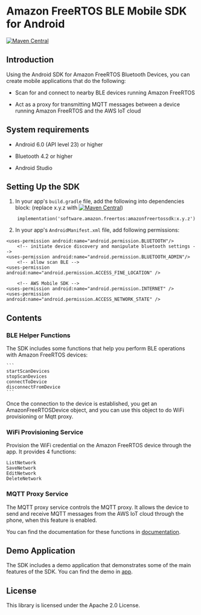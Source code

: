 # Amazon FreeRTOS BLE Mobile SDK for Android
[![Maven Central](https://maven-badges.herokuapp.com/maven-central/software.amazon.freertos/amazonfreertossdk/badge.svg)](https://maven-badges.herokuapp.com/maven-central/software.amazon.freertos/amazonfreertossdk/)
## Introduction

Using the Android SDK for Amazon FreeRTOS Bluetooth Devices, you can create mobile applications that do the following:

- Scan for and connect to nearby BLE devices running Amazon FreeRTOS

- Act as a proxy for transmitting MQTT messages between a device running Amazon FreeRTOS and the AWS IoT cloud

## System requirements

- Android 6.0 (API level 23) or higher

- Bluetooth 4.2 or higher

- Android Studio

## Setting Up the SDK

1. In your app's `build.gradle` file, add the following into dependencies block:
(replace x.y.z with [![Maven Central](https://maven-badges.herokuapp.com/maven-central/software.amazon.freertos/amazonfreertossdk/badge.svg)](https://maven-badges.herokuapp.com/maven-central/software.amazon.freertos/amazonfreertossdk/))
```
    implementation('software.amazon.freertos:amazonfreertossdk:x.y.z')
```

2. In your app's `AndroidManifest.xml` file, add following permissions:

```
<uses-permission android:name="android.permission.BLUETOOTH"/>
    <!-- initiate device discovery and manipulate bluetooth settings -->
<uses-permission android:name="android.permission.BLUETOOTH_ADMIN"/>
    <!-- allow scan BLE -->
<uses-permission android:name="android.permission.ACCESS_FINE_LOCATION" />

    <!-- AWS Mobile SDK -->
<uses-permission android:name="android.permission.INTERNET" />
<uses-permission android:name="android.permission.ACCESS_NETWORK_STATE" />
```

## Contents

### BLE Helper Functions

The SDK includes some functions that help you perform BLE operations with Amazon FreeRTOS devices:

    ```
    startScanDevices
    stopScanDevices
    connectToDevice
    disconnectFromDevice
    ```

Once the connection to the device is established, you get an AmazonFreeRTOSDevice object, and you can
use this object to do WiFi provisioning or Mqtt proxy.

### WiFi Provisioning Service

Provision the WiFi credential on the Amazon FreeRTOS device through the app. It provides 4 functions:

```
ListNetwork
SaveNetwork
EditNetwork
DeleteNetwork
````

### MQTT Proxy Service 

The MQTT proxy service controls the MQTT proxy. It allows the device to send and receive MQTT messages
from the AWS IoT cloud through the phone, when this feature is enabled.


You can find the documentation for these functions in [documentation](documentation).


## Demo Application

The SDK includes a demo application that demonstrates some of the main features of the SDK. You can find the demo in [app](app).

## License

This library is licensed under the Apache 2.0 License. 
